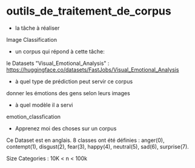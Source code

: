 # outils_de_traitement_de_corpus

- la tâche à réaliser

Image Classification

- un corpus qui répond à cette tâche: 

le Datasets "Visual_Emotional_Analysis" : https://huggingface.co/datasets/FastJobs/Visual_Emotional_Analysis

- à quel type de prédiction peut servir ce corpus

donner les émotions des gens selon leurs images

- à quel modèle il a servi

emotion_classfication

- Apprenez moi des choses sur un corpus

Ce Dataset est en anglais. 
8 classes ont été définies : anger(0), contempt(1), disgust(2), fear(3), happy(4), neutral(5), sad(6), surprise(7). 

Size Categories : 10K < n < 100k